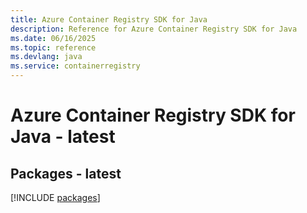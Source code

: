 ```yaml
---
title: Azure Container Registry SDK for Java
description: Reference for Azure Container Registry SDK for Java
ms.date: 06/16/2025
ms.topic: reference
ms.devlang: java
ms.service: containerregistry
---
```

# Azure Container Registry SDK for Java - latest
## Packages - latest
[!INCLUDE [packages](container-registry-index.md)]